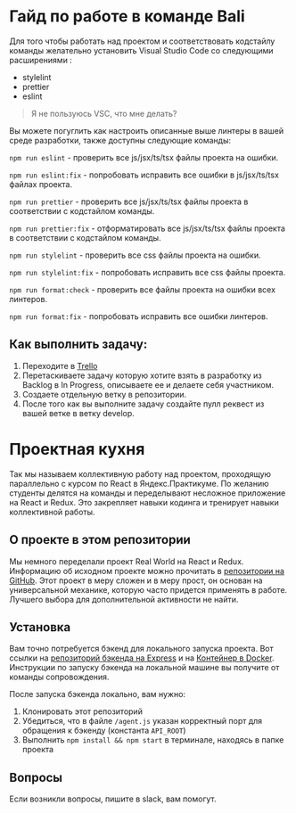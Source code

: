 # Гайд по работе в команде Bali

Для того чтобы работать над проектом и соответствовать кодстайлу команды желательно установить Visual Studio Code со следующими расширениями :

- stylelint
- prettier
- eslint

> Я не пользуюсь VSC, что мне делать?

Вы можете погуглить как настроить описанные выше линтеры в вашей среде разработки, также доступны следующие команды:

`npm run eslint` - проверить все js/jsx/ts/tsx файлы проекта на ошибки.

`npm run eslint:fix` - попробовать исправить все ошибки в js/jsx/ts/tsx файлах проекта.

`npm run prettier` - проверить все js/jsx/ts/tsx файлы проекта в соответствии с кодстайлом команды.

`npm run prettier:fix` - отформатировать все js/jsx/ts/tsx файлы проекта в соответствии с кодстайлом команды.

`npm run stylelint` - проверить все css файлы проекта на ошибки.

`npm run stylelint:fix` - попробовать исправить все css файлы проекта.

`npm run format:check` - проверить все файлы проекта на ошибки всех линтеров.

`npm run format:fix` - попробовать исправить все ошибки линтеров.

## Как выполнить задачу:

1. Переходите в [Trello](https://trello.com/b/WP1awB1i/%D0%BF%D1%80%D0%BE%D0%B5%D0%BA%D1%82%D0%BD%D0%B0%D1%8F-%D0%BA%D1%83%D1%85%D0%BD%D1%8F)
2. Перетаскиваете задачу которую хотите взять в разработку из Backlog в In Progress, описываете ее и делаете себя участником.
3. Создаете отдельную ветку в репозитории.
4. После того как вы выполните задачу создайте пулл реквест из вашей ветке в ветку develop.

# Проектная кухня

Так мы называем коллективную работу над проектом, проходящую параллельно с курсом по React в Яндекс.Практикуме. По желанию студенты делятся на команды и переделывают несложное приложение на React и Redux. Это закрепляет навыки кодинга и тренирует навыки коллективной работы.

## О проекте в этом репозитории

Мы немного переделали проект Real World на React и Redux. Информацию об исходном проекте можно прочитать в [репозитории на GitHub](https://github.com/gothinkster/react-redux-realworld-example-app). Этот проект в меру сложен и в меру прост, он основан на универсальной механике, которую часто придется применять в работе. Лучшего выбора для дополнительной активности не найти.

## Установка

Вам точно потребуется бэкенд для локального запуска проекта. Вот ссылки на [репозиторий бэкенда на Express](https://github.com/gothinkster/node-express-realworld-example-app) и на [Контейнер в Docker](https://github.com/Yandex-Practicum/react-project-kitchen-backend). Инструкции по запуску бэкенда на локальной машине вы получите от команды сопровождения.

После запуска бэкенда локально, вам нужно:

1. Клонировать этот репозиторий
2. Убедиться, что в файле `/agent.js` указан корректный порт для обращения к бэкенду (константа `API_ROOT`)
3. Выполнить `npm install && npm start` в терминале, находясь в папке проекта

## Вопросы

Если возникли вопросы, пишите в slack, вам помогут.
